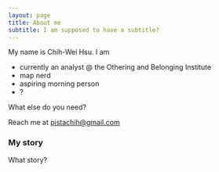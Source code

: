 ```yaml
---
layout: page
title: About me
subtitle: I am supposed to have a subtitle?
---
```


My name is Chih-Wei Hsu. I am 

- currently an analyst @ the Othering and Belonging Institute
- map nerd
- aspiring morning person
- ?

What else do you need?

Reach me at pistachih@gmail.com

### My story

What story?

<!--- To be honest, I'm having some trouble remembering right now, so why don't you just watch [my movie](https://en.wikipedia.org/wiki/The_Princess_Bride_%28film%29) and it will answer **all** your questions. --->
